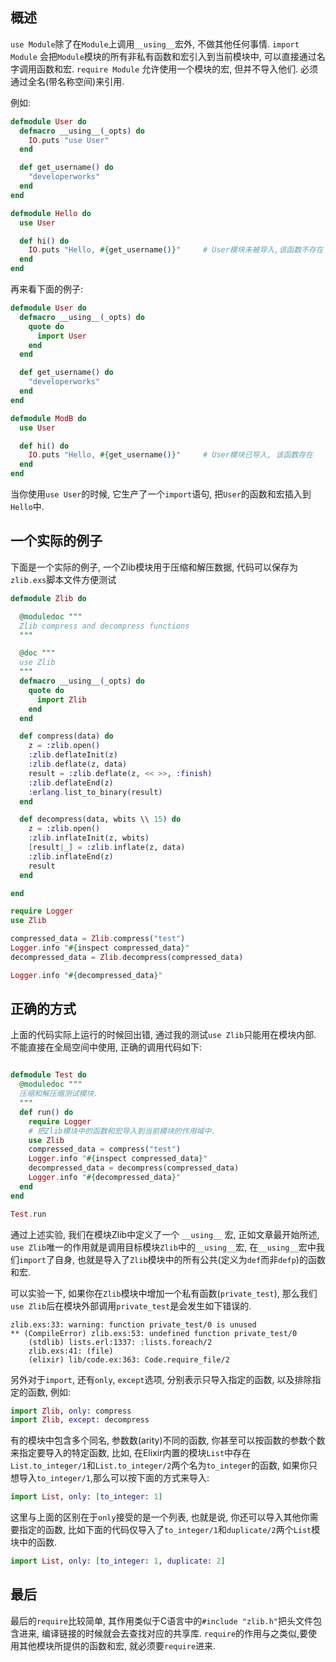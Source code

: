 ## 概述

`use Module`除了在`Module`上调用`__using__`宏外, 不做其他任何事情. `import Module` 会把`Module`模块的所有非私有函数和宏引入到当前模块中, 可以直接通过名字调用函数和宏. `require Module` 允许使用一个模块的宏, 但并不导入他们. 必须通过全名(带名称空间)来引用.

例如:

```elixir
defmodule User do
  defmacro __using__(_opts) do
    IO.puts "use User"
  end

  def get_username() do
    "developerworks"
  end
end
```

```elixir
defmodule Hello do
  use User

  def hi() do
    IO.puts "Hello, #{get_username()}"     # User模块未被导入,该函数不存在
  end
end
```

再来看下面的例子:

```elixir
defmodule User do
  defmacro __using__(_opts) do
    quote do          
      import User     
    end               
  end

  def get_username() do
    "developerworks"
  end
end

defmodule ModB do
  use User

  def hi() do
    IO.puts "Hello, #{get_username()}"     # User模块已导入, 该函数存在
  end
end
```

当你使用`use User`的时候, 它生产了一个`import`语句, 把`User`的函数和宏插入到`Hello`中.

## 一个实际的例子

下面是一个实际的例子, 一个Zlib模块用于压缩和解压数据, 代码可以保存为`zlib.exs`脚本文件方便测试


```elixir
defmodule Zlib do

  @moduledoc """
  Zlib compress and decompress functions
  """

  @doc """
  use Zlib
  """
  defmacro __using__(_opts) do
    quote do
      import Zlib
    end
  end

  def compress(data) do
    z = :zlib.open()
    :zlib.deflateInit(z)
    :zlib.deflate(z, data)
    result = :zlib.deflate(z, << >>, :finish)
    :zlib.deflateEnd(z)
    :erlang.list_to_binary(result)
  end

  def decompress(data, wbits \\ 15) do
    z = :zlib.open()
    :zlib.inflateInit(z, wbits)
    [result|_] = :zlib.inflate(z, data)
    :zlib.inflateEnd(z)
    result
  end

end

require Logger
use Zlib

compressed_data = Zlib.compress("test")
Logger.info "#{inspect compressed_data}"
decompressed_data = Zlib.decompress(compressed_data)

Logger.info "#{decompressed_data}"
```

## 正确的方式

上面的代码实际上运行的时候回出错, 通过我的测试`use Zlib`只能用在模块内部. 不能直接在全局空间中使用, 正确的调用代码如下:

```elixir

defmodule Test do
  @moduledoc """
  压缩和解压缩测试模块.
  """
  def run() do
    require Logger
    # 把Zlib模块中的函数和宏导入到当前模块的作用域中.
    use Zlib
    compressed_data = compress("test")
    Logger.info "#{inspect compressed_data}"
    decompressed_data = decompress(compressed_data)
    Logger.info "#{decompressed_data}"
  end
end

Test.run
```

通过上述实验, 我们在模块Zlib中定义了一个 `__using__` 宏, 正如文章最开始所述, `use Zlib`唯一的作用就是调用目标模块`Zlib`中的`__using__`宏, 在`__using__`宏中我们`import`了自身, 也就是导入了`Zlib`模块中的所有公共(定义为`def`而非`defp`)的函数和宏.

可以实验一下, 如果你在`Zlib`模块中增加一个私有函数(`private_test`), 那么我们`use Zlib`后在模块外部调用`private_test`是会发生如下错误的.

```shell
zlib.exs:33: warning: function private_test/0 is unused
** (CompileError) zlib.exs:53: undefined function private_test/0
    (stdlib) lists.erl:1337: :lists.foreach/2
    zlib.exs:41: (file)
    (elixir) lib/code.ex:363: Code.require_file/2
```

另外对于`import`, 还有`only`, `except`选项, 分别表示只导入指定的函数, 以及排除指定的函数, 例如:

```elixir
import Zlib, only: compress
import Zlib, except: decompress
```

有的模块中包含多个同名, 参数数(arity)不同的函数, 你甚至可以按函数的参数个数来指定要导入的特定函数, 比如, 在Elixir内置的模块`List`中存在`List.to_integer/1`和`List.to_integer/2`两个名为`to_integer`的函数, 如果你只想导入`to_integer/1`,那么可以按下面的方式来导入:

```elixir
import List, only: [to_integer: 1]
```

这里与上面的区别在于`only`接受的是一个列表, 也就是说, 你还可以导入其他你需要指定的函数, 比如下面的代码仅导入了`to_integer/1`和`duplicate/2`两个`List`模块中的函数.

```elixir
import List, only: [to_integer: 1, duplicate: 2]
```

## 最后

最后的`require`比较简单, 其作用类似于C语言中的`#include "zlib.h"`把头文件包含进来, 编译链接的时候就会去查找对应的共享库. `require`的作用与之类似,要使用其他模块所提供的函数和宏, 就必须要`require`进来.
